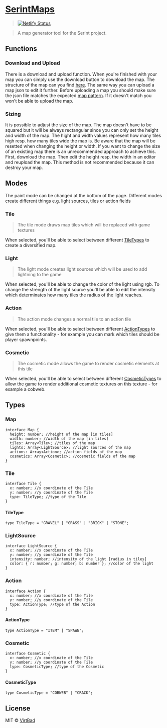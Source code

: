# [SerintMaps](https://maps.serint.ga)

> [![Netlify Status](https://api.netlify.com/api/v1/badges/45ccb44a-e8d3-45f5-ace2-a00a8137f821/deploy-status)](https://app.netlify.com/sites/serint-maps/deploys)

> A map generator tool for the Serint project.

## Functions
### Download and Upload
There is a download and upload function. When you're finished with your map you can simply use the download button to download the map. The structure of the map can you find [here](https://github.com/virtbad/SerintMaps#Map). The same way you can upload a map json to edit it further. Before uploading a map you should make sure the json file matches the expected [map pattern](https://github.com/virtbad/SerintMaps#Map). If it doesn't match you won't be able to upload the map. 

### Sizing
It is possible to adjust the size of the map. The map doesn't have to be squared but it will be always rectangular since you can only set the height and width of the map. The hight and width values represent how many tiles high resp. how many tiles wide the map is. Be aware that the map will be resetted when changing the height or width.
If you want to change the size of an existing map there is an unrecommended approach to achieve this. First, download the map. Then edit the height resp. the width in an editor and reupload the map. This method is not recommended because it can destroy your map.
## Modes
The paint mode can be changed at the bottom of the page. Different modes create different things e.g. light sources, tiles or action fields

### Tile
> The tile mode draws map tiles which will be replaced with game textures

When selected, you'll be able to select between different [TileTypes](https://github.com/virtbad/SerintMaps#TileType) to create a diversified map.

### Light
> The light mode creates light sources which will be used to add lightning to the game

When selected, you'll be able to change the color of the light using rgb. To change the strength of the light source you'll be able to edit the intensity which determinates how many tiles the radius of the light reaches.

### Action
> The action mode changes a normal tile to an action tile

When selected, you'll be able to select between different [ActionTypes](https://github.com/virtbad/SerintMaps#ActionType) to give them a functionality - for example you can mark which tiles should be player spawnpoints. 

### Cosmetic
> The cosmetic mode allows the game to render cosmetic elements at this tile

When selected, you'll be able to select between different [CosmeticTypes](https://github.com/virtbad/SerintMaps#CosmeticType) to allow the game to render additional cosmetic textures on this texture - for example a cobweb. 

## Types
### Map
```TS
interface Map {
  height: number; //height of the map [in tiles]
  width: number; //width of the map [in tiles]
  tiles: Array<Tile>; //tiles of the map
  lights: Array<LightSource>; //light sources of the map
  actions: Array<Action>; //action fields of the map
  cosmetics: Array<Cosmetic>; //cosmetic fields of the map
}
```

### Tile 
```TS
interface Tile {
  x: number; //x coordinate of the Tile
  y: number; //y coordinate of the Tile
  type: TileType; //type of the Tile
}
```
#### TileType 
```TS
type TileType = "GRAVEL" | "GRASS" | "BRICK" | "STONE";
```

### LightSource 
```TS
interface LightSource {
  x: number; //x coordinate of the Tile
  y: number; //y coordinate of the Tile
  intensity: number; //intensity of the light [radius in tiles]
  color: { r: number; g: number; b: number }; //color of the light
}
```

### Action 
```TS
interface Action {
  x: number; //x coordinate of the Tile
  y: number; //y coordinate of the Tile
  type: ActionType; //type of the Action
}
```
#### ActionType 
```TS
type ActionType = "ITEM" | "SPAWN";
```

### Cosmetic 
```TS
interface Cosmetic {
  x: number; //x coordinate of the Tile
  y: number; //y coordinate of the Tile
  type: CosmeticType; //type of the Cosmetic
}
```
#### CosmeticType 
```TS
type CosmeticType = "COBWEB" | "CRACK";
```


 ## License
 MIT © [VirtBad](https://github.com/virtbad/)
